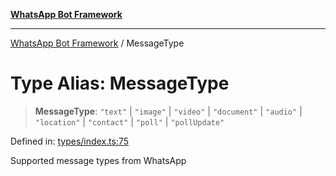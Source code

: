 [**WhatsApp Bot Framework**](../README.md)

***

[WhatsApp Bot Framework](../globals.md) / MessageType

# Type Alias: MessageType

> **MessageType**: `"text"` \| `"image"` \| `"video"` \| `"document"` \| `"audio"` \| `"location"` \| `"contact"` \| `"poll"` \| `"pollUpdate"`

Defined in: [types/index.ts:75](https://github.com/green-api/whatsapp-chatbot-js-v2/blob/3a291a116c693666e84c00cdfc7b1afd2795fe33/src/types/index.ts#L75)

Supported message types from WhatsApp
